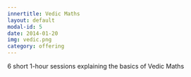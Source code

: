 ```yaml
---
innertitle: Vedic Maths
layout: default
modal-id: 5
date: 2014-01-20
img: vedic.png
category: offering
---
```


6 short 1-hour sessions explaining the basics of Vedic Maths